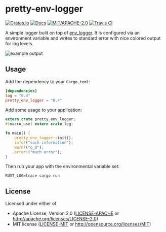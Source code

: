 # pretty-env-logger

[![Crates.io](https://img.shields.io/crates/v/pretty_env_logger.svg)](https://crates.io/crates/pretty_env_logger)
[![Docs](https://docs.rs/pretty_env_logger/badge.svg)](https://docs.rs/pretty_env_logger)
[![MIT/APACHE-2.0](https://img.shields.io/crates/l/pretty_env_logger.svg)](https://crates.io/crates/pretty_env_logger)
[![Travis CI](https://travis-ci.org/seanmonstar/pretty-env-logger.svg?branch=master)](https://travis-ci.org/seanmonstar/pretty-env-logger)

A simple logger built on top of [env_logger](https://docs.rs/env_logger).
It is configured via an environment variable and writes to standard
error with nice colored output for log levels.

![example output](readme-example.png)

## Usage

Add the dependency to your `Cargo.toml`:

```toml
[dependencies]
log = "0.4"
pretty_env_logger = "0.4"
```

Add some usage to your application:

```rust
extern crate pretty_env_logger;
#[macro_use] extern crate log;

fn main() {
    pretty_env_logger::init();
    info!("such information");
    warn!("o_O");
    error!("much error");
}
```

Then run your app with the environmental variable set:

```
RUST_LOG=trace cargo run
```

## License

Licensed under either of

- Apache License, Version 2.0 ([LICENSE-APACHE](LICENSE-APACHE) or http://apache.org/licenses/LICENSE-2.0)
- MIT license ([LICENSE-MIT](LICENSE-MIT) or http://opensource.org/licenses/MIT)

